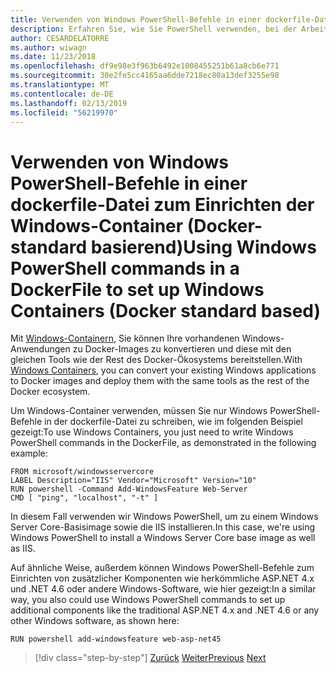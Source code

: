 ```yaml
---
title: Verwenden von Windows PowerShell-Befehle in einer dockerfile-Datei zum Einrichten der Windows-Container (Docker-standard basierend)
description: Erfahren Sie, wie Sie PowerShell verwenden, bei der Arbeit mit Docker in Windows-Containern
author: CESARDELATORRE
ms.author: wiwagn
ms.date: 11/23/2018
ms.openlocfilehash: df9e98e3f963b6492e1008455251b61a8cb6e771
ms.sourcegitcommit: 30e2fe5cc4165aa6dde7218ec80a13def3255e98
ms.translationtype: MT
ms.contentlocale: de-DE
ms.lasthandoff: 02/13/2019
ms.locfileid: "56219970"
---
```

# <a name="using-windows-powershell-commands-in-a-dockerfile-to-set-up-windows-containers-docker-standard-based"></a><span data-ttu-id="10869-103">Verwenden von Windows PowerShell-Befehle in einer dockerfile-Datei zum Einrichten der Windows-Container (Docker-standard basierend)</span><span class="sxs-lookup"><span data-stu-id="10869-103">Using Windows PowerShell commands in a DockerFile to set up Windows Containers (Docker standard based)</span></span>

<span data-ttu-id="10869-104">Mit [Windows-Containern](/virtualization/windowscontainers/about/index), Sie können Ihre vorhandenen Windows-Anwendungen zu Docker-Images zu konvertieren und diese mit den gleichen Tools wie der Rest des Docker-Ökosystems bereitstellen.</span><span class="sxs-lookup"><span data-stu-id="10869-104">With [Windows Containers](/virtualization/windowscontainers/about/index), you can convert your existing Windows applications to Docker images and deploy them with the same tools as the rest of the Docker ecosystem.</span></span>

<span data-ttu-id="10869-105">Um Windows-Container verwenden, müssen Sie nur Windows PowerShell-Befehle in der dockerfile-Datei zu schreiben, wie im folgenden Beispiel gezeigt:</span><span class="sxs-lookup"><span data-stu-id="10869-105">To use Windows Containers, you just need to write Windows PowerShell commands in the DockerFile, as demonstrated in the following example:</span></span>

```
FROM microsoft/windowsservercore
LABEL Description="IIS" Vendor="Microsoft" Version="10"
RUN powershell -Command Add-WindowsFeature Web-Server
CMD [ "ping", "localhost", "-t" ]
```

<span data-ttu-id="10869-106">In diesem Fall verwenden wir Windows PowerShell, um zu einem Windows Server Core-Basisimage sowie die IIS installieren.</span><span class="sxs-lookup"><span data-stu-id="10869-106">In this case, we're using Windows PowerShell to install a Windows Server Core base image as well as IIS.</span></span>

<span data-ttu-id="10869-107">Auf ähnliche Weise, außerdem können Windows PowerShell-Befehle zum Einrichten von zusätzlicher Komponenten wie herkömmliche ASP.NET 4.x und .NET 4.6 oder andere Windows-Software, wie hier gezeigt:</span><span class="sxs-lookup"><span data-stu-id="10869-107">In a similar way, you also could use Windows PowerShell commands to set up additional components like the traditional ASP.NET 4.x and .NET 4.6 or any other Windows software, as shown here:</span></span>

```
RUN powershell add-windowsfeature web-asp-net45
```

>[!div class="step-by-step"]
><span data-ttu-id="10869-108">[Zurück](visual-studio-tools-for-docker.md)
>[Weiter](build-aspnet-core-applications-linux-containers-aks-kubernetes.md)</span><span class="sxs-lookup"><span data-stu-id="10869-108">[Previous](visual-studio-tools-for-docker.md)
[Next](build-aspnet-core-applications-linux-containers-aks-kubernetes.md)</span></span>
